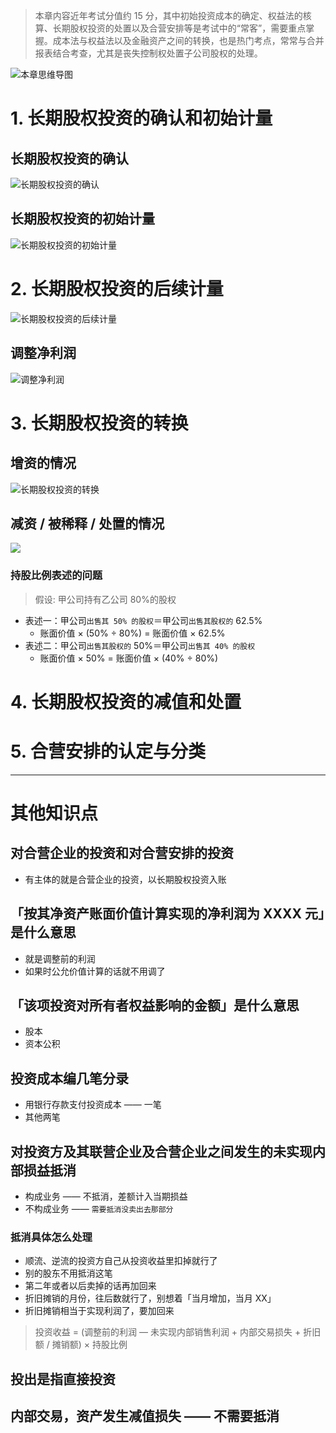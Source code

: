 > 本章内容近年考试分值约 15 分，其中初始投资成本的确定、权益法的核算、长期股权投资的处置以及合营安排等是考试中的“常客”，需要重点掌握。成本法与权益法以及金融资产之间的转换，也是热门考点，常常与合并报表结合考查，尤其是丧失控制权处置子公司股权的处理。 

![][image-1]

# 1. 长期股权投资的确认和初始计量
## 长期股权投资的确认
![][image-2]

## 长期股权投资的初始计量
![][image-3]

# 2. 长期股权投资的后续计量
![][image-4]

## 调整净利润
![][image-5]

# 3. 长期股权投资的转换
## 增资的情况
![][image-6]

## 减资 / 被稀释 / 处置的情况
![][image-7]

### 持股比例表述的问题
> 假设: 甲公司持有乙公司 80%的股权

- 表述一：甲公司`出售其 50% 的股权`＝甲公司`出售其股权的` 62.5% 
	- 账面价值 × (50% ÷ 80%) = 账面价值 × 62.5%
- 表述二：甲公司`出售其股权的` 50%＝甲公司`出售其 40% 的股权`
	- 账面价值 × 50% = 账面价值 × (40% ÷ 80%)

# 4. 长期股权投资的减值和处置


# 5. 合营安排的认定与分类


---- 
# 其他知识点
## 对合营企业的投资和对合营安排的投资
- 有主体的就是合营企业的投资，以长期股权投资入账

## 「按其净资产账面价值计算实现的净利润为 XXXX 元」是什么意思
- 就是调整前的利润
- 如果时公允价值计算的话就不用调了

## 「该项投资对所有者权益影响的金额」是什么意思
- 股本
- 资本公积

## 投资成本编几笔分录
- 用银行存款支付投资成本 —— 一笔
- 其他两笔

## 对投资方及其联营企业及合营企业之间发生的未实现内部损益抵消
- 构成业务 —— 不抵消，差额计入当期损益
- 不构成业务 —— `需要抵消没卖出去那部分`

### 抵消具体怎么处理
- 顺流、逆流的投资方自己从投资收益里扣掉就行了
- 别的股东不用抵消这笔
- 第二年或者以后卖掉的话再加回来
- 折旧摊销的月份，往后数就行了，别想着「当月增加，当月 XX」
- 折旧摊销相当于实现利润了，要加回来
> 投资收益 = (调整前的利润 — 未实现内部销售利润 + 内部交易损失 + 折旧额 / 摊销额) × 持股比例

## 投出是指直接投资


## 内部交易，资产发生减值损失 —— 不需要抵消



[image-1]:	http://pic.yupoo.com/jean0326/HgJfdWDn/cP7f5.jpg "本章思维导图"
[image-2]:	http://pic.yupoo.com/jean0326/HhtXTY5I/QKkZk.png "长期股权投资的确认"
[image-3]:	https://ws4.sinaimg.cn/large/006tNc79gy1fqo7qv1445j31kw2ao4qr.jpg "长期股权投资的初始计量"
[image-4]:	https://ws3.sinaimg.cn/large/006tNc79gy1fqo7qop1dej31kw41ie87.jpg "长期股权投资的后续计量"
[image-5]:	https://ws4.sinaimg.cn/large/006tNc79gy1fqnnd5jhvbj31kw0attdi.jpg "调整净利润"
[image-6]:	https://ws1.sinaimg.cn/large/006tNc79gy1fqp95vyasfj31kw0cbwko.jpg "长期股权投资的转换"
[image-7]:	https://ws1.sinaimg.cn/large/006tKfTcgy1fqpc45t0ynj31i80h8teq.jpg
